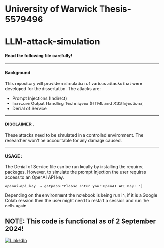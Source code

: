 # University of Warwick Thesis-5579496
# LLM-attack-simulation
#### Read the following file carefully!
*** 
#### Background
This repository will provide a simulation of various attacks that were developed for the dissertation.
The attacks are:
- Prompt Injections (Indirect)
- Insecure Output Handling Techniques (HTML and XSS Injections)
- Denial of Service

***
#### DISCLAIMER :

These attacks need to be simulated in a controlled environment. The researcher won't be accountable for any damage caused.


*** 

#### USAGE :
The Denial of Service file can be run locally by installing the required packages. However, to simulate the prompt Injection the user requires access to an OpenAI API key.  
```
openai.api_key  = getpass("Please enter your OpenAI API Key: ")
```
Depending on the environment the notebook is being run in, if it is a Google Colab session then the user might need to restart a session and run the cells again. 


## NOTE: This code is functional as of 2 September 2024!

[![LinkedIn](https://img.shields.io/badge/LinkedIn-0077B5?style=for-the-badge&logo=linkedin&logoColor=white)](https://www.linkedin.com/in/nazeef-hasan-khan/)
